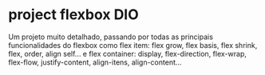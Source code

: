 # project flexbox DIO

Um projeto muito detalhado, passando por todas as principais funcionalidades 
do flexbox como flex item: flex grow, flex basis, flex shrink, flex, order, align self...
e flex container: display, flex-direction, flex-wrap, flex-flow,
justify-content, align-itens, align-content... 

